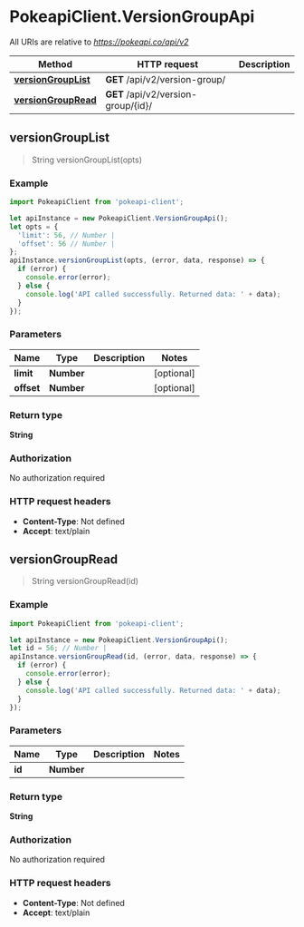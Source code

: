 # PokeapiClient.VersionGroupApi

All URIs are relative to *https://pokeapi.co/api/v2*

Method | HTTP request | Description
------------- | ------------- | -------------
[**versionGroupList**](VersionGroupApi.md#versionGroupList) | **GET** /api/v2/version-group/ | 
[**versionGroupRead**](VersionGroupApi.md#versionGroupRead) | **GET** /api/v2/version-group/{id}/ | 



## versionGroupList

> String versionGroupList(opts)



### Example

```javascript
import PokeapiClient from 'pokeapi-client';

let apiInstance = new PokeapiClient.VersionGroupApi();
let opts = {
  'limit': 56, // Number | 
  'offset': 56 // Number | 
};
apiInstance.versionGroupList(opts, (error, data, response) => {
  if (error) {
    console.error(error);
  } else {
    console.log('API called successfully. Returned data: ' + data);
  }
});
```

### Parameters


Name | Type | Description  | Notes
------------- | ------------- | ------------- | -------------
 **limit** | **Number**|  | [optional] 
 **offset** | **Number**|  | [optional] 

### Return type

**String**

### Authorization

No authorization required

### HTTP request headers

- **Content-Type**: Not defined
- **Accept**: text/plain


## versionGroupRead

> String versionGroupRead(id)



### Example

```javascript
import PokeapiClient from 'pokeapi-client';

let apiInstance = new PokeapiClient.VersionGroupApi();
let id = 56; // Number | 
apiInstance.versionGroupRead(id, (error, data, response) => {
  if (error) {
    console.error(error);
  } else {
    console.log('API called successfully. Returned data: ' + data);
  }
});
```

### Parameters


Name | Type | Description  | Notes
------------- | ------------- | ------------- | -------------
 **id** | **Number**|  | 

### Return type

**String**

### Authorization

No authorization required

### HTTP request headers

- **Content-Type**: Not defined
- **Accept**: text/plain

